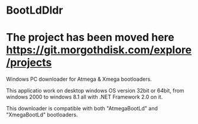 # BootLdDldr

# The project has been moved here https://git.morgothdisk.com/explore/projects

Windows PC downloader for Atmega &amp; Xmega bootloaders.

This applicatio work on desktop windows OS version 32bit or 64bit, from windows 2000 to windows 8.1 all with .NET Framework 2.0 on it.

This downloader is compatible with both "AtmegaBootLd" and "XmegaBootLd" bootloaders.
